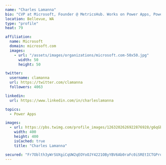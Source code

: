 ```yaml
---
name: "Charles Lamanna"
bio: "CVP at Microsoft, Founder @ MetricsHub. Works on Power Apps, Power Automate, Power Virtual Agent, Common Data Service and Dynamics 365."
location: Bellevue, WA
type: "profile"
heat: 79

affiliation:
  name: Microsoft
  domain: microsoft.com
  images:
    - url: "/assets/images/organizations/microsoft.com-50x50.jpg"
      width: 50
      height: 50

twitter:
  username: clamanna
  url: https://twitter.com/clamanna
  followers: 4063

linkedin:
  url: https://www.linkedin.com/in/charleslamanna

topics:
  - Power Apps

images:
  - url: https://pbs.twimg.com/profile_images/1263202626922876928/g6qGbHZ-_400x400.jpg
    width: 400
    height: 400
    isCached: true
    title: "Charles Lamanna"

secured: "Fr7Oblth3yWrSUXgiCqUW2qEOYoOJY4221OByYBV6Ab0raFc0iSREtICTGPrdSbMYktdg2R/r3ZqtqduvEPVAL764IcHmDmayg/DvgBssQYBHh1c4Hc6ce+eSskclWR1WyioJLmePBrsJJn22aIbaujrIVeQwRQFURupi+hWIg65XgV/GCXT1dEuFIHFwmzVcRetWr5VuiuCc4Hz2F2iojBN2wOxqVBfuSKcSJpnspnGr3jE6g6cPO/hTx+jqNz+mLieMYRlWKY/LpscU+lH2UQrUNDbMVPHo0SjHZcdlOq2NoiR/tFwZsdxLHHE3xa63rC4b3dQPcoaJXNJQjsb1zM2evkgFxvKyQJjRmk3TQtfVFU+OFGjE26TC6yaON57jKePI54m5YO7PRe3ymM7qUTAdClwW5kPJi9Ids0CQo0=;bVkdUXbNpWrDRT4cN8KpjA=="
---
```


